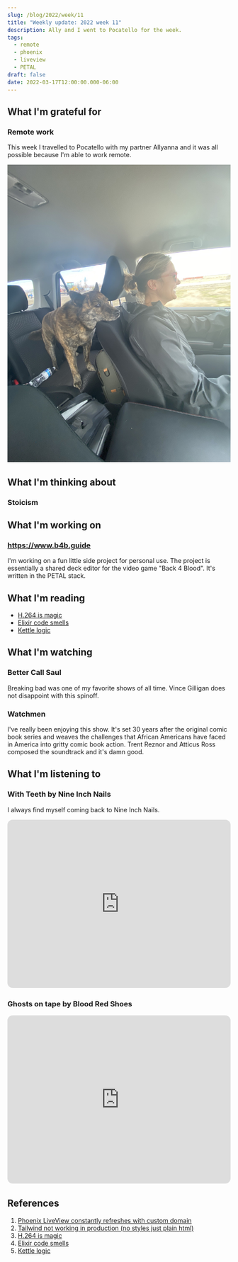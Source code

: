```yaml
---
slug: /blog/2022/week/11
title: "Weekly update: 2022 week 11"
description: Ally and I went to Pocatello for the week.
tags:
  - remote
  - phoenix
  - liveview
  - PETAL
draft: false
date: 2022-03-17T12:00:00.000-06:00
---
```

## What I'm grateful for

### Remote work

This week I travelled to Pocatello with my partner Allyanna and it was all possible because I'm able to work remote.

![](img_0548.jpg)

## What I'm thinking about

### Stoicism

## What I'm working on

### https://www.b4b.guide

I'm working on a fun little side project for personal use. The project is essentially a shared deck editor for the video game "Back 4 Blood". It's written in the PETAL stack.

## What I'm reading

- [H.264 is magic](https://sidbala.com/h-264-is-magic/)
- [Elixir code smells](https://github.com/lucasvegi/Elixir-Code-Smells/blob/main/README.md)
- [Kettle logic](https://en.wikipedia.org/wiki/Kettle_logic)

## What I'm watching

### Better Call Saul

Breaking bad was one of my favorite shows of all time. Vince Gilligan does not disappoint with this spinoff.

### Watchmen

I've really been enjoying this show. It's set 30 years after the original comic book series and weaves the challenges that African Americans have faced in America into gritty comic book action. Trent Reznor and Atticus Ross composed the soundtrack and it's damn good.

## What I'm listening to

### With Teeth by Nine Inch Nails

I always find myself coming back to Nine Inch Nails.

<iframe style="border-radius:12px" src="https://open.spotify.com/embed/album/56Us3Q6UIM4jKJZlWhqddL?utm_source=generator" width="100%" height="380" frameBorder="0" allowfullscreen="" allow="autoplay; clipboard-write; encrypted-media; fullscreen; picture-in-picture"></iframe>

### Ghosts on tape by Blood Red Shoes

<iframe style="border-radius:12px" src="https://open.spotify.com/embed/album/65zRHfqj1uInYUCZInyDvF?utm_source=generator" width="100%" height="380" frameBorder="0" allowfullscreen="" allow="autoplay; clipboard-write; encrypted-media; fullscreen; picture-in-picture"></iframe>

## References

1. [Phoenix LiveView constantly refreshes with custom domain](https://community.fly.io/t/phoenix-liveview-constantly-refreshes-with-custom-domain/3384)
1. [Tailwind not working in production (no styles just plain html)](https://elixirforum.com/t/tailwind-not-working-in-production-no-styles-just-plain-html/45192/3)
1. [H.264 is magic](https://sidbala.com/h-264-is-magic/)
1. [Elixir code smells](https://github.com/lucasvegi/Elixir-Code-Smells/blob/main/README.md)
1. [Kettle logic](https://en.wikipedia.org/wiki/Kettle_logic)